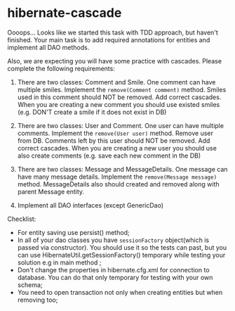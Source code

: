 # hibernate-cascade
Oooops... Looks like we started this task with TDD approach, but haven't finished. 
Your main task is to add required annotations for entities and implement all DAO methods.

Also, we are expecting you will have some practice with cascades. Please complete the following requirements:

1. There are two classes: Comment and Smile. One comment can have multiple smiles. 
Implement the `remove(Comment comment)` method. Smiles used in this comment should NOT be removed.
Add correct cascades. When you are creating a new comment you should use existed smiles (e.g. DON'T create a smile if it does not exist in DB)

1. There are two classes: User and Comment. One user can have multiple comments. 
Implement the `remove(User user)` method. Remove user from DB.
Comments left by this user should NOT be removed.
Add correct cascades. When you are creating a new user you should use also create comments (e.g. save each new comment in the DB)

1. There are two classes: Message and MessageDetails. One message can have many message details.
Implement the `remove(Message message)` method. MessageDetails also should created and removed along with parent 
Message entity.

1. Implement all DAO interfaces (except GenericDao)

Checklist: 
* For entity saving use persist() method;
* In all of your dao classes you have `sessionFactory` object(which is passed via constructor). 
You should use it so the tests can past, but you can use HibernateUtil.getSessionFactory() 
temporary while testing your solution e.g in main method ;
* Don't change the properties in hibernate.cfg.xml for connection to database. You can do that only temporary 
for testing with your own schema;
* You need to open transaction not only when creating entities but when removing too;
